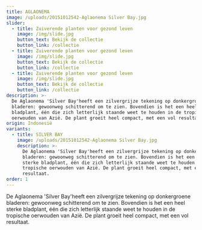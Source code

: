 ```yaml
---
title: AGLAONEMA
image: /uploads/20151012542-Aglaonema Silver Bay.jpg
slider:
  - title: Zuiverende planten voor gezond leven
    image: /img/slide.jpg
    button_text: Bekijk de collectie
    button_link: /collectie
  - title: Zuiverende planten voor gezond leven
    image: /img/slide.jpg
    button_text: Bekijk de collectie
    button_link: /collectie
  - title: Zuiverende planten voor gezond leven
    image: /img/slide.jpg
    button_text: Bekijk de collectie
    button_link: /collectie
description: >-
  De Aglaonema 'Silver Bay'heeft een zilvergrijze tekening op donkergroene
  bladeren: gewoonweg schitterend om te zien. Bovendien is het een heel sterke
  bladplant, één die zich letterlijk staande weet te houden in de tropische
  oerwouden van Azië. De plant groeit heel compact, met een vol resultaat.
origin: Indonesië
variants:
  - title: SILVER BAY
    image: /uploads/20151012542-Aglaonema Silver Bay.jpg
    description: >-
      De Aglaonema 'Silver Bay'heeft een zilvergrijze tekening op donkergroene
      bladeren: gewoonweg schitterend om te zien. Bovendien is het een heel
      sterke bladplant, één die zich letterlijk staande weet te houden in de
      tropische oerwouden van Azië. De plant groeit heel compact, met een vol
      resultaat.
order: 1
---
```



De Aglaonema 'Silver Bay'heeft een zilvergrijze tekening op donkergroene bladeren: gewoonweg schitterend om te zien. Bovendien is het een heel sterke bladplant, één die zich letterlijk staande weet te houden in de tropische oerwouden van Azië. De plant groeit heel compact, met een vol resultaat.